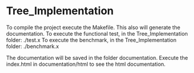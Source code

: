 # Tree_Implementation


To compile the project execute the Makefile.
This also will generate the documentation.
To execute the functional test, in the Tree_Implementation folder: 
./test.x 
To execute the benchmark, in the Tree_Implementation folder:
./benchmark.x 

The documentation will be saved in the folder documentation. 
Execute the index.html in documentation/html to see the html documentation.

